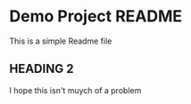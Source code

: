 # Demo Project README

This is a simple Readme file

## HEADING 2

I hope this isn't muych of a problem
